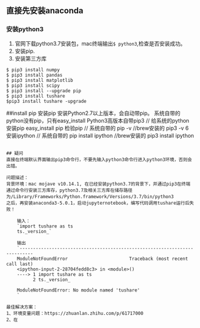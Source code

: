 ## 直接先安装anaconda
### 安装python3 
1. 官网下载python3.7安装包，mac终端输出``$ python3``,检查是否安装成功。
2. 安装pip.
3. 安装第三方库
```
$ pip3 install numpy
$ pip3 install pandas
$ pip3 install matplotlib
$ pip3 install scipy
$ pip3 install --upgrade pip
$ pip3 install tushare
$pip3 install tushare -upgrade 
```
##install pip
安装pip
安装Python2.7以上版本，会自动带pip。
系统自带的python没有pip，只有easy_install
Python3高版本自带pip3
// 给系统的python安装pip
easy_install pip
检验pip
// 系统自带的
pip -v
//brew安装的
pip3 -v
6 安装ipython
// 系统自带的
pip install ipython
//brew安装的
pip3 install ipython

```

## 疑问
直接在终端默认界面输出pip3命令行，不要先输入python3命令行进入python3环境，否则会出错。

问题描述：
背景环境：mac mojave v10.14.1, 在已经安装python3.7的背景下，并通过pip3在终端通过命令行安装三方库存，python3.7及相关三方库在储存路径为/Library/Frameworks/Python.framework/Versions/3.7/bin/python3
之后，再安装anaconda3-5.0.1，启动jupyternotebook，编写代码调用tushare运行后失败！

    输入：
    `import tushare as ts
    ts._version_`
    
    输出
    `---------------------------------------------------------------------------
    ModuleNotFoundError                       Traceback (most recent call last)
    <ipython-input-2-28704fedd8c3> in <module>()
    ----> 1 import tushare as ts
          2 ts._version_
    
    ModuleNotFoundError: No module named 'tushare'
    `

最佳解决方案：
1、环境变量问题：https://zhuanlan.zhihu.com/p/61717000
2、在
